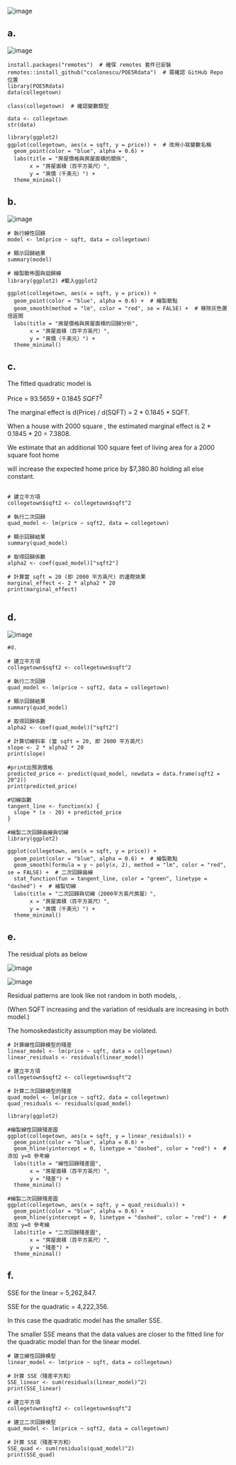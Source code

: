 
![image](https://github.com/user-attachments/assets/e3ed4f8b-ee51-4ae3-8333-1a6aad72c683)


a.
---

![image](https://github.com/user-attachments/assets/4b473224-97d5-428b-9cc3-f32b91ea5d00)

```
install.packages("remotes")  # 確保 remotes 套件已安裝
remotes::install_github("ccolonescu/POE5Rdata")  # 需確認 GitHub Repo 位置
library(POE5Rdata)
data(collegetown)

class(collegetown)  # 確認變數類型

data <- collegetown
str(data)

library(ggplot2)
ggplot(collegetown, aes(x = sqft, y = price)) +  # 改用小寫變數名稱
  geom_point(color = "blue", alpha = 0.6) +
  labs(title = "房屋價格與房屋面積的關係",
       x = "房屋面積（百平方英尺）",
       y = "房價（千美元）") +
  theme_minimal()

```

b.
---

![image](https://github.com/user-attachments/assets/21783681-1493-4d4e-b205-b8b84480a7f4)

```
# 執行線性回歸
model <- lm(price ~ sqft, data = collegetown)

# 顯示回歸結果
summary(model)

# 繪製散佈圖與迴歸線
library(ggplot2) #載入ggplot2

ggplot(collegetown, aes(x = sqft, y = price)) +
  geom_point(color = "blue", alpha = 0.6) +  # 繪製散點
  geom_smooth(method = "lm", color = "red", se = FALSE) +  # 移除灰色置信區間
  labs(title = "房屋價格與房屋面積的回歸分析",
       x = "房屋面積（百平方英尺）",
       y = "房價（千美元）") +
  theme_minimal()
```



c.
---

The fitted quadratic model is 

Price = 93.5659 + 0.1845 $SQFT^2$

The marginal effect is d(Price) / d(SQFT) = 2 * 0.1845 * SQFT. 

When a house with 2000 square , the estimated marginal effect is 2 * 0.1845 * 20 = 7.3808. 

We estimate that an additional 100 square feet of living area for a 2000 square foot home 

will increase the expected home price by $7,380.80 holding all else constant. 

```

# 建立平方項
collegetown$sqft2 <- collegetown$sqft^2

# 執行二次回歸
quad_model <- lm(price ~ sqft2, data = collegetown)

# 顯示回歸結果
summary(quad_model)

# 取得回歸係數
alpha2 <- coef(quad_model)["sqft2"]

# 計算當 sqft = 20 (即 2000 平方英尺) 的邊際效果
marginal_effect <- 2 * alpha2 * 20
print(marginal_effect)


```

d.
---

![image](https://github.com/user-attachments/assets/e34909fc-b54e-481d-ab10-1e4dba10ea3a)

```
#d.

# 建立平方項
collegetown$sqft2 <- collegetown$sqft^2

# 執行二次回歸
quad_model <- lm(price ~ sqft2, data = collegetown)

# 顯示回歸結果
summary(quad_model)

# 取得回歸係數
alpha2 <- coef(quad_model)["sqft2"]

# 計算切線斜率 (當 sqft = 20, 即 2000 平方英尺)
slope <- 2 * alpha2 * 20
print(slope)

#print出預測價格
predicted_price <- predict(quad_model, newdata = data.frame(sqft2 = 20^2))
print(predicted_price)

#切線函數
tangent_line <- function(x) {
  slope * (x - 20) + predicted_price
}

#繪製二次回歸曲線與切線
library(ggplot2)

ggplot(collegetown, aes(x = sqft, y = price)) +
  geom_point(color = "blue", alpha = 0.6) +  # 繪製散點
  geom_smooth(formula = y ~ poly(x, 2), method = "lm", color = "red", se = FALSE) +  # 二次回歸曲線
  stat_function(fun = tangent_line, color = "green", linetype = "dashed") +  # 繪製切線
  labs(title = "二次回歸與切線（2000平方英尺房屋）",
       x = "房屋面積（百平方英尺）",
       y = "房價（千美元）") +
  theme_minimal()

```


e.
---

The residual plots as below 

![image](https://github.com/user-attachments/assets/6d7f7d9a-ee29-48ef-809a-aea1e66511e9)

![image](https://github.com/user-attachments/assets/c062fc53-9db4-49e9-9ade-e41f12e05e14)

Residual patterns are look like not random in both models, . 

(When SQFT increasing and the variation of residuals are increasing in both model.)

The homoskedasticity assumption may be violated.


```
# 計算線性回歸模型的殘差
linear_model <- lm(price ~ sqft, data = collegetown)
linear_residuals <- residuals(linear_model)

# 建立平方項
collegetown$sqft2 <- collegetown$sqft^2

# 計算二次回歸模型的殘差
quad_model <- lm(price ~ sqft2, data = collegetown)
quad_residuals <- residuals(quad_model)

library(ggplot2)

#繪製線性回歸殘差圖
ggplot(collegetown, aes(x = sqft, y = linear_residuals)) +
  geom_point(color = "blue", alpha = 0.6) +
  geom_hline(yintercept = 0, linetype = "dashed", color = "red") +  # 添加 y=0 參考線
  labs(title = "線性回歸殘差圖",
       x = "房屋面積（百平方英尺）",
       y = "殘差") +
  theme_minimal()

#繪製二次回歸殘差圖
ggplot(collegetown, aes(x = sqft, y = quad_residuals)) +
  geom_point(color = "blue", alpha = 0.6) +
  geom_hline(yintercept = 0, linetype = "dashed", color = "red") +  # 添加 y=0 參考線
  labs(title = "二次回歸殘差圖",
       x = "房屋面積（百平方英尺）",
       y = "殘差") +
  theme_minimal()

```

f.
---

 
SSE for the linear = 5,262,847. 

SSE for the quadratic = 4,222,356. 

In this case the quadratic model has the smaller SSE. 

The smaller SSE means that the data values are closer to the fitted line for the quadratic model than for the linear model.

```
# 建立線性回歸模型
linear_model <- lm(price ~ sqft, data = collegetown)

# 計算 SSE（殘差平方和）
SSE_linear <- sum(residuals(linear_model)^2)
print(SSE_linear)

# 建立平方項
collegetown$sqft2 <- collegetown$sqft^2

# 建立二次回歸模型
quad_model <- lm(price ~ sqft2, data = collegetown)

# 計算 SSE（殘差平方和）
SSE_quad <- sum(residuals(quad_model)^2)
print(SSE_quad)


```
